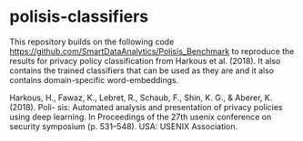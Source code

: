 # polisis-classifiers

This repository builds on the following code https://github.com/SmartDataAnalytics/Polisis_Benchmark to reproduce the results for privacy policy classification from Harkous et al. (2018).
It also contains the trained classifiers that can be used as they are and it also contains domain-specific word-embeddings.



Harkous, H., Fawaz, K., Lebret, R., Schaub, F., Shin, K. G., & Aberer, K. (2018). Poli- sis: Automated analysis and presentation of privacy policies using deep learning. In Proceedings of the 27th usenix conference on security symposium (p. 531–548). USA: USENIX Association.
